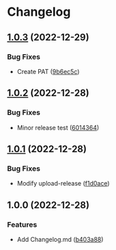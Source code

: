 # Changelog

## [1.0.3](https://github.com/vsiravar/github-actions-experiments/compare/v1.0.2...v1.0.3) (2022-12-29)


### Bug Fixes

* Create PAT ([9b6ec5c](https://github.com/vsiravar/github-actions-experiments/commit/9b6ec5c6db97acda8d94e9e26c381757414706cb))

## [1.0.2](https://github.com/vsiravar/github-actions-experiments/compare/v1.0.1...v1.0.2) (2022-12-28)


### Bug Fixes

* Minor release test ([6014364](https://github.com/vsiravar/github-actions-experiments/commit/601436465816881dde216e8db609c2fd2f81bd43))

## [1.0.1](https://github.com/vsiravar/github-actions-experiments/compare/v1.0.0...v1.0.1) (2022-12-28)


### Bug Fixes

* Modify upload-release ([f1d0ace](https://github.com/vsiravar/github-actions-experiments/commit/f1d0acee4453a9fe99600ddd73124a62e593ee95))

## 1.0.0 (2022-12-28)


### Features

* Add Changelog.md ([b403a88](https://github.com/vsiravar/github-actions-experiments/commit/b403a88aecc47da4a90b906f65f6f936b1815e0d))
